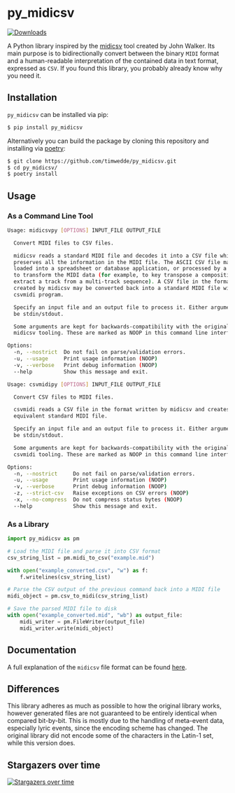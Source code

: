 # py_midicsv

[![Downloads](https://pepy.tech/badge/py-midicsv)](https://pepy.tech/project/py-midicsv)

A Python library inspired by the [midicsv](http://www.fourmilab.ch/webtools/midicsv/) tool created by John Walker. Its main purpose is to bidirectionally convert between the binary `MIDI` format and a human-readable interpretation of the contained data in text format, expressed as `CSV`.
If you found this library, you probably already know why you need it.

## Installation

`py_midicsv` can be installed via pip:
```bash
$ pip install py_midicsv
```

Alternatively you can build the package by cloning this repository and installing via [poetry](https://github.com/sdispater/poetry):
```bash
$ git clone https://github.com/timwedde/py_midicsv.git
$ cd py_midicsv/
$ poetry install
```

## Usage

### As a Command Line Tool
```bash
Usage: midicsvpy [OPTIONS] INPUT_FILE OUTPUT_FILE

  Convert MIDI files to CSV files.

  midicsv reads a standard MIDI file and decodes it into a CSV file which
  preserves all the information in the MIDI file. The ASCII CSV file may be
  loaded into a spreadsheet or database application, or processed by a program
  to transform the MIDI data (for example, to key transpose a composition or
  extract a track from a multi-track sequence). A CSV file in the format
  created by midicsv may be converted back into a standard MIDI file with the
  csvmidi program.

  Specify an input file and an output file to process it. Either argument can
  be stdin/stdout.

  Some arguments are kept for backwards-compatibility with the original
  midicsv tooling. These are marked as NOOP in this command line interface.

Options:
  -n, --nostrict  Do not fail on parse/validation errors.
  -u, --usage     Print usage information (NOOP)
  -v, --verbose   Print debug information (NOOP)
  --help          Show this message and exit.
```

```bash
Usage: csvmidipy [OPTIONS] INPUT_FILE OUTPUT_FILE

  Convert CSV files to MIDI files.

  csvmidi reads a CSV file in the format written by midicsv and creates the
  equivalent standard MIDI file.

  Specify an input file and an output file to process it. Either argument can
  be stdin/stdout.

  Some arguments are kept for backwards-compatibility with the original
  csvmidi tooling. These are marked as NOOP in this command line interface.

Options:
  -n, --nostrict     Do not fail on parse/validation errors.
  -u, --usage        Print usage information (NOOP)
  -v, --verbose      Print debug information (NOOP)
  -z, --strict-csv   Raise exceptions on CSV errors (NOOP)
  -x, --no-compress  Do not compress status bytes (NOOP)
  --help             Show this message and exit.
```

### As a Library
```python
import py_midicsv as pm

# Load the MIDI file and parse it into CSV format
csv_string_list = pm.midi_to_csv("example.mid")

with open("example_converted.csv", "w") as f:
    f.writelines(csv_string_list)

# Parse the CSV output of the previous command back into a MIDI file
midi_object = pm.csv_to_midi(csv_string_list)

# Save the parsed MIDI file to disk
with open("example_converted.mid", "wb") as output_file:
    midi_writer = pm.FileWriter(output_file)
    midi_writer.write(midi_object)
```

## Documentation
A full explanation of the `midicsv` file format can be found [here](https://github.com/timwedde/py_midicsv/blob/master/doc/file-format.md).

## Differences

This library adheres as much as possible to how the original library works, however generated files are not guaranteed to be entirely identical when compared bit-by-bit.
This is mostly due to the handling of meta-event data, especially lyric events, since the encoding scheme has changed. The original library did not encode some of the characters in the Latin-1 set, while this version does.

## Stargazers over time

[![Stargazers over time](https://starchart.cc/timwedde/py_midicsv.svg)](https://starchart.cc/timwedde/py_midicsv)
